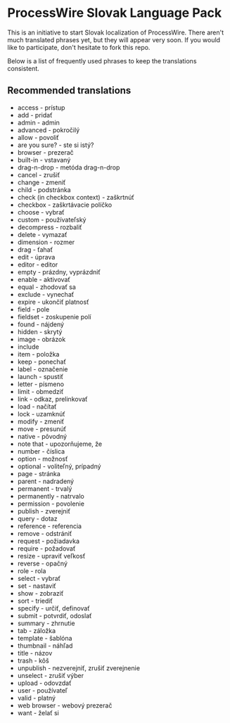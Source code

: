 ProcessWire Slovak Language Pack
================================

This is an initiative to start Slovak localization of ProcessWire.
There aren't much translated phrases yet, but they will appear very soon.
If you would like to participate, don't hesitate to fork this repo.

Below is a list of frequently used phrases to keep the translations consistent.

Recommended translations
------------------------

* access - prístup
* add - pridať
* admin - admin
* advanced - pokročilý
* allow - povoliť
* are you sure? - ste si istý?
* browser - prezerač
* built-in - vstavaný
* drag-n-drop - metóda drag-n-drop
* cancel - zrušiť
* change - zmeniť
* child - podstránka
* check (in checkbox context) - zaškrtnúť
* checkbox - zaškrtávacie políčko
* choose - vybrať
* custom - používateľský
* decompress - rozbaliť
* delete - vymazať
* dimension - rozmer
* drag - ťahať
* edit - úprava
* editor - editor
* empty - prázdny, vyprázdniť
* enable - aktivovať
* equal - zhodovať sa
* exclude - vynechať
* expire - ukončiť platnosť
* field - pole
* fieldset - zoskupenie polí
* found - nájdený
* hidden - skrytý
* image - obrázok
* include
* item - položka
* keep - ponechať
* label - označenie
* launch - spustiť
* letter - písmeno
* limit - obmedziť
* link - odkaz, prelinkovať
* load - načítať
* lock - uzamknúť
* modify - zmeniť
* move - presunúť
* native - pôvodný
* note that - upozorňujeme, že
* number - číslica
* option - možnosť
* optional - voliteľný, prípadný
* page - stránka
* parent - nadradený
* permanent - trvalý
* permanently - natrvalo
* permission - povolenie
* publish - zverejniť
* query - dotaz
* reference - referencia
* remove - odstrániť
* request - požiadavka
* require - požadovať
* resize - upraviť veľkosť
* reverse - opačný
* role - rola
* select - vybrať
* set - nastaviť
* show - zobraziť
* sort - triediť
* specify - určiť, definovať
* submit - potvrdiť, odoslať
* summary - zhrnutie
* tab - záložka
* template - šablóna
* thumbnail - náhľad
* title - názov
* trash - kôš
* unpublish - nezverejniť, zrušiť zverejnenie
* unselect - zrušiť výber
* upload - odovzdať
* user - používateľ
* valid - platný
* web browser - webový prezerač
* want - želať si
